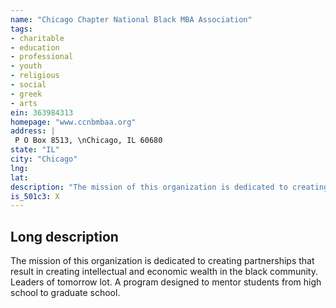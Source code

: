 ```yaml
---
name: "Chicago Chapter National Black MBA Association"
tags:
- charitable
- education
- professional
- youth
- religious
- social
- greek
- arts
ein: 363984313
homepage: "www.ccnbmbaa.org"
address: |
 P O Box 8513, \nChicago, IL 60680
state: "IL"
city: "Chicago"
lng: 
lat: 
description: "The mission of this organization is dedicated to creating partnerships that result in creating intellectual and economic wealth in the black community. "
is_501c3: X
---
```


## Long description

The mission of this organization is dedicated to creating partnerships that result in creating intellectual and economic wealth in the black community. Leaders of tomorrow lot. A program designed to mentor students from high school to graduate school. 
